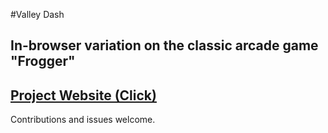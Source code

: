 #Valley Dash
## In-browser variation on the classic arcade game "Frogger"

## [Project Website (Click)](http://abkendal.github.io)

Contributions and issues welcome.

